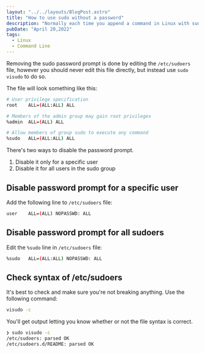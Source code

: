 ```yaml
---
layout: "../../layouts/BlogPost.astro"
title: "How to use sudo without a password"
description: "Normally each time you append a command in Linux with sudo, you'll be prompted for the root password. But there's a single line you can add to a certain config file that will do away with the password prompt, here's how."
pubDate: "April 20,2022"
tags:
  - Linux
  - Command Line
---
```


Removing the sudo password prompt is done by editing the `/etc/sudoers` file, however you should never edit this file directly, but instead use `sudo visudo` to do so.

The file will look something like this:

```bash
# User privilege specification
root    ALL=(ALL:ALL) ALL

# Members of the admin group may gain root privileges
%admin  ALL=(ALL) ALL

# Allow members of group sudo to execute any command
%sudo   ALL=(ALL:ALL) ALL
```

There's two ways to disable the password prompt.

1. Disable it only for a specific user
2. Disable it for all users in the sudo group

## Disable password prompt for a specific user

Add the following line to `/etc/sudoers` file:

```bash
user    ALL=(ALL) NOPASSWD: ALL
```

## Disable password prompt for all sudoers

Edit the `%sudo` line in `/etc/sudoers` file:

```bash
%sudo   ALL=(ALL:ALL) NOPASSWD: ALL
```

## Check syntax of /etc/sudoers

It's best to check and make sure you're not breaking anything. Use the following command:

```bash
visudo -c
```

You'll get output letting you know whether or not the file syntax is correct.

```bash
❯ sudo visudo -c
/etc/sudoers: parsed OK
/etc/sudoers.d/README: parsed OK
```
